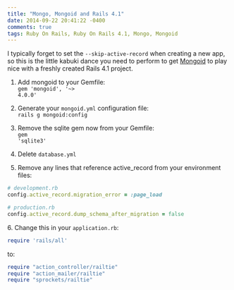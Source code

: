```yaml
---
title: "Mongo, Mongoid and Rails 4.1"
date: 2014-09-22 20:41:22 -0400
comments: true
tags: Ruby On Rails, Ruby On Rails 4.1, Mongo, Mongoid
---
```


I typically forget to set the <code>--skip-active-record</code> when creating a new app, so this is the
little kabuki dance you need to perform to get [Mongoid](http://mongoid.org) to play nice with a freshly
created Rails 4.1 project.

1. Add mongoid to your Gemfile:<br>
<code>gem 'mongoid', '~> 4.0.0'</code>

2. Generate your `mongoid.yml` configuration file:<br>
<code>rails g mongoid:config</code>

3. Remove the sqlite gem now from your Gemfile:<br>
<code>gem 'sqlite3'</code>

4. Delete `database.yml`

5. Remove any lines that reference active_record from your environment files:

``` ruby
# development.rb
config.active_record.migration_error = :page_load

# production.rb
config.active_record.dump_schema_after_migration = false
```

<span>6.</span> Change this in your `application.rb`:

``` ruby
require 'rails/all'
```

to:

``` ruby
require "action_controller/railtie"
require "action_mailer/railtie"
require "sprockets/railtie"
```
